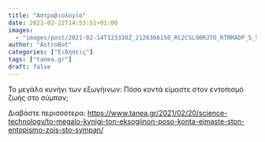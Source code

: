 ```yaml
---
title: "Αστροβιολογία"
date: 2021-02-22T14:53:51+01:00
images:
  - "images/post/2021-02-14T123338Z_2126366150_RC2CSL90RJTO_RTRMADP_5_SPACE-EXPLORATION-MARS-1.jpg"
author: "AstroBot"
categories: ["Ειδήσεις"]
tags: ["tanea.gr"]
draft: false
---
```


Το μεγάλο κυνήγι των εξωγήινων: Πόσο κοντά είμαστε στον εντοπισμό ζωής στο σύμπαν;

Διαβάστε περισσότερα: https://www.tanea.gr/2021/02/20/science-technology/to-megalo-kynigi-ton-eksogiinon-poso-konta-eimaste-ston-entopismo-zois-sto-sympan/
